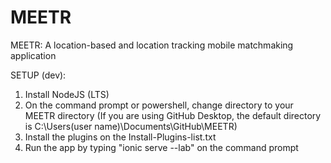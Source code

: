 # MEETR

MEETR: A location-based and location tracking mobile matchmaking application

SETUP (dev):
1. Install NodeJS (LTS)
2. On the command prompt or powershell, change directory to your MEETR directory (If you are using GitHub Desktop, the default directory is C:\Users\(user name)\Documents\GitHub\MEETR)
3. Install the plugins on the Install-Plugins-list.txt
4. Run the app by typing "ionic serve --lab" on the command prompt
